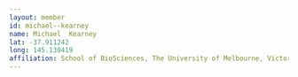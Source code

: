 ```yaml
---
layout: member
id: michael--kearney
name: Michael  Kearney
lat: -37.911242
long: 145.130419
affiliation: School of BioSciences, The University of Melbourne, Victoria, Australia
---
```



